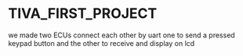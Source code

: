 # TIVA_FIRST_PROJECT
we made two ECUs connect each other by uart one to send a pressed keypad button and the other to receive and display on lcd
